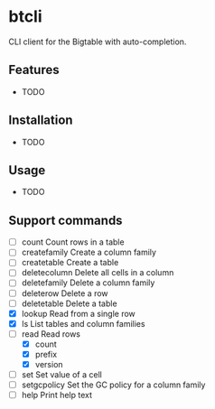 # btcli

CLI client for the Bigtable with auto-completion.

## Features

- TODO

## Installation

- TODO

## Usage

- TODO

## Support commands

- [ ] count                     Count rows in a table
- [ ] createfamily              Create a column family
- [ ] createtable               Create a table
- [ ] deletecolumn              Delete all cells in a column
- [ ] deletefamily              Delete a column family
- [ ] deleterow                 Delete a row
- [ ] deletetable               Delete a table
- [x] lookup                    Read from a single row
- [x] ls                        List tables and column families
- [ ] read                      Read rows
    - [x] count
    - [x] prefix
    - [x] version
- [ ] set                       Set value of a cell
- [ ] setgcpolicy               Set the GC policy for a column family
- [ ] help                      Print help text
